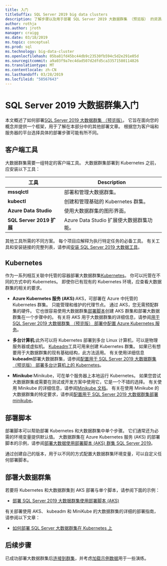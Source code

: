 ```yaml
---
title: 入门
titleSuffix: SQL Server 2019 big data clusters
description: 了解步骤以及用于部署 SQL Server 2019 大数据群集 （预览版） 的资源。
author: rothja
ms.author: jroth
manager: craigg
ms.date: 03/18/2019
ms.topic: conceptual
ms.prod: sql
ms.technology: big-data-cluster
ms.openlocfilehash: 05ba81fd45bc44db9c23530fb594c5d2e291e05d
ms.sourcegitcommit: a9a03f9a7ec4dad507d2dfd5ca33571580114826
ms.translationtype: MT
ms.contentlocale: zh-CN
ms.lasthandoff: 03/28/2019
ms.locfileid: "58567643"
---
```

# <a name="get-started-with-sql-server-2019-big-data-clusters"></a>SQL Server 2019 大数据群集入门

本文概述了如何部署[SQL Server 2019 大数据群集 （预览版）](big-data-cluster-overview.md)。 它旨在面向您的概念并提供一个框架，用于了解在本部分中的其他部署文章。 根据您为客户端和服务器的平台选择具体的部署步骤可能有所不同。

## <a id="tools"></a> 客户端工具

大数据群集需要一组特定的客户端工具。 大数据群集部署到 Kubernetes 之前，应安装以下工具：

| 工具 | Description |
|---|---|
| **mssqlctl** | 部署和管理大数据群集。 |
| **kubectl** | 创建和管理基础的 Kubernetes 群集。 |
| **Azure Data Studio** | 使用大数据群集的图形界面。 |
| **SQL Server 2019 扩展** | Azure Data Studio 扩展使大数据群集功能。 |

其他工具所需的不同方案。 每个项目应解释为执行特定任务的必备工具。 有关工具和安装链接的完整列表，请参阅[安装 SQL Server 2019 大数据工具](deploy-big-data-tools.md)。

## <a name="kubernetes"></a>Kubernetes

作为一系列相互关联中托管的容器部署大数据群集[Kubernetes](https://kubernetes.io/docs/home)。 你可以托管在不同的方式中的 Kubernetes。 即使你已有现有的 Kubernetes 环境，应查看大数据群集的相关的要求。

- **Azure Kubernetes 服务 (AKS)**:AKS，可部署在 Azure 中托管的 Kubernetes 群集。 只能管理和维护的代理节点。 通过 AKS，您无需预配群集的硬件。 它也很容易使用大数据群集[部署脚本](quickstart-big-data-cluster-deploy.md)创建 AKS 群集和部署大数据群集在一个步骤中的。 有关将 AKS 用于大数据群集的详细信息，请参阅[用于 SQL Server 2019 大数据群集 （预览版） 部署中配置 Azure Kubernetes 服务](deploy-on-aks.md)。

- **多台计算机**:此外可以将 Kubernetes 部署到多台 Linux 计算机，可以是物理服务器或虚拟机。 [Kubeadm](https://kubernetes.io/docs/setup/independent/create-cluster-kubeadm/)工具可用来创建 Kubernetes 群集。 如果已有想要用于大数据群集的现有基础结构，此方法适用。 有关使用详细信息**kubeadm**部署大数据群集，请参阅[配置用于 SQL Server 2019 大数据群集 （预览版） 部署多台计算机上的 Kubernetes](deploy-with-kubeadm.md)。

- **Minikube**:Minikube，可在单个服务器上本地运行 Kubernetes。 如果您尝试大数据群集或需要在测试或开发方案中使用它，它是一个不错的选择。 有关使用 Minikube 的详细信息，请参阅[Minikube 文档](https://kubernetes.io/docs/setup/minikube/)。 有关在使用 Minikube 的大数据群集的特定要求，请参阅[配置用于 SQL Server 2019 大数据群集部署 minikube](deploy-on-minikube.md)。

## <a name="deployment-scripts"></a>部署脚本

部署脚本可以帮助部署 Kubernetes 和大数据群集中单个步骤。 它们通常还为必需的环境变量提供默认值。 大数据群集在 Azure Kubernetes 服务 (AKS) 的部署脚本的示例，请参阅[部署大数据使用部署脚本 (AKS) 群集 SQL Server 2019](quickstart-big-data-cluster-deploy.md)。

通过创建自己的版本，用于以不同的方式配置大数据群集环境变量，可以自定义任何部署脚本。

## <a name="deploy-a-big-data-cluster"></a>部署大数据群集

若要将 Kubernetes 和大数据群集到 AKS 部署与单个脚本，请参阅下面的示例：

- [部署 SQL Server 2019 大数据群集使用部署脚本 (AKS)](quickstart-big-data-cluster-deploy.md)

有关部署使用 AKS、 kubeadm 和 MiniKube 的大数据群集的详细的部署指南，请参阅以下文章：

- [如何部署 SQL Server 大数据群集在 Kubernetes 上](deployment-guidance.md)

## <a name="next-steps"></a>后续步骤

已成功部署大数据群集后[连接到群集](connect-to-big-data-cluster.md)，并考虑[加载示例数据](tutorial-load-sample-data.md)用于一些演练。